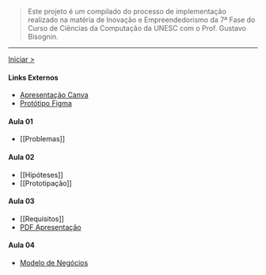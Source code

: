 > Este projeto é um compilado do processo de implementação realizado na matéria de Inovação e Empreendedorismo da 7ª Fase do Curso de Ciências da Computação da UNESC com o Prof. Gustavo Bisognin.

---
[Iniciar >](Problemas)

#### Links Externos
- [Apresentação Canva](https://www.canva.com/design/DAGN9jdgKNo/DYShqoxgmHAZmGO4mAMAeA/view?utm_content=DAGN9jdgKNo&utm_campaign=designshare&utm_medium=link&utm_source=editor)
- [Protótipo Figma](https://www.figma.com/design/LDEuKOekiftbf4U20TYLVP/InovaEmpre?m=auto&t=om2YnfRj5odIRzk9-6)
#### Aula 01
- [[Problemas]]
#### Aula 02
- [[Hipóteses]]
- [[Prototipação]]
#### Aula 03
- [[Requisitos]]
- [PDF Apresentação](PitchInovaEmpre.pdf)
#### Aula 04
- [Modelo de Negócios](Modelo)